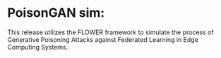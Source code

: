 # PoisonGAN sim:
This release utilizes the FLOWER framework to simulate the process of Generative Poisoning Attacks against Federated Learning in Edge Computing Systems.
